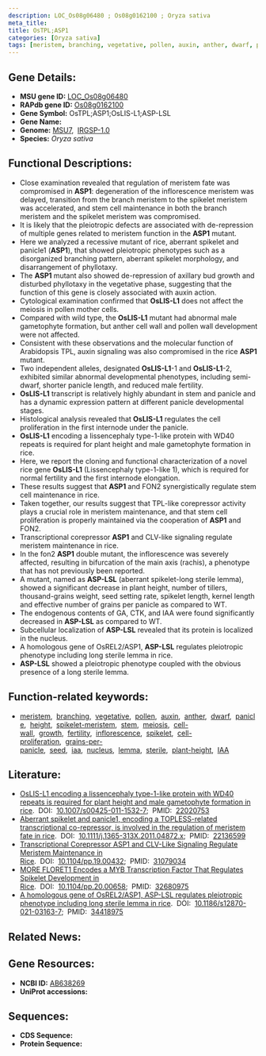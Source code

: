```yaml
---
description: LOC_Os08g06480 ; Os08g0162100 ; Oryza sativa
meta_title:
title: OsTPL;ASP1
categories: [Oryza sativa]
tags: [meristem, branching, vegetative, pollen, auxin, anther, dwarf, panicle, height, spikelet meristem, stem, meiosis, cell wall, growth, fertility, inflorescence, spikelet, cell proliferation, grains per panicle, seed, iaa, nucleus, lemma, sterile, plant height, IAA]
---
```


## Gene Details:
- **MSU gene ID:** [LOC_Os08g06480](http://rice.uga.edu/cgi-bin/ORF_infopage.cgi?orf=LOC_Os08g06480)  
- **RAPdb gene ID:** [Os08g0162100](https://rapdb.dna.affrc.go.jp/locus/?name=Os08g0162100)  
- **Gene Symbol:** OsTPL;ASP1;OsLIS-L1;ASP-LSL
- **Gene Name:**
- **Genome:**  [MSU7](http://rice.uga.edu/),&nbsp;&nbsp;[IRGSP-1.0](https://rapdb.dna.affrc.go.jp/download/irgsp1.html)
- **Species:** *Oryza sativa*

## Functional Descriptions:
   - Close examination revealed that regulation of meristem fate was compromised in **ASP1**: degeneration of the inflorescence meristem was delayed, transition from the branch meristem to the spikelet meristem was accelerated, and stem cell maintenance in both the branch meristem and the spikelet meristem was compromised.
   - It is likely that the pleiotropic defects are associated with de-repression of multiple genes related to meristem function in the **ASP1** mutant.
   - Here we analyzed a recessive mutant of rice, aberrant spikelet and panicle1 (**ASP1**), that showed pleiotropic phenotypes such as a disorganized branching pattern, aberrant spikelet morphology, and disarrangement of phyllotaxy.
   - The **ASP1** mutant also showed de-repression of axillary bud growth and disturbed phyllotaxy in the vegetative phase, suggesting that the function of this gene is closely associated with auxin action.
   - Cytological examination confirmed that **OsLIS-L1** does not affect the meiosis in pollen mother cells.
   - Compared with wild type, the **OsLIS-L1** mutant had abnormal male gametophyte formation, but anther cell wall and pollen wall development were not affected.
   - Consistent with these observations and the molecular function of Arabidopsis TPL, auxin signaling was also compromised in the rice **ASP1** mutant.
   - Two independent alleles, designated **OsLIS-L1**-1 and **OsLIS-L1**-2, exhibited similar abnormal developmental phenotypes, including semi-dwarf, shorter panicle length, and reduced male fertility.
   - **OsLIS-L1** transcript is relatively highly abundant in stem and panicle and has a dynamic expression pattern at different panicle developmental stages.
   - Histological analysis revealed that **OsLIS-L1** regulates the cell proliferation in the first internode under the panicle.
   - **OsLIS-L1** encoding a lissencephaly type-1-like protein with WD40 repeats is required for plant height and male gametophyte formation in rice.
   - Here, we report the cloning and functional characterization of a novel rice gene **OsLIS-L1** (Lissencephaly type-1-like 1), which is required for normal fertility and the first internode elongation.
   - These results suggest that **ASP1** and FON2 synergistically regulate stem cell maintenance in rice.
   - Taken together, our results suggest that TPL-like corepressor activity plays a crucial role in meristem maintenance, and that stem cell proliferation is properly maintained via the cooperation of **ASP1** and FON2.
   - Transcriptional corepressor **ASP1** and CLV-like signaling regulate meristem maintenance in rice.
   - In the fon2 **ASP1** double mutant, the inflorescence was severely affected, resulting in bifurcation of the main axis (rachis), a phenotype that has not previously been reported.
   - A mutant, named as **ASP-LSL** (aberrant spikelet-long sterile lemma), showed a significant decrease in plant height, number of tillers, thousand-grains weight, seed setting rate, spikelet length, kernel length and effective number of grains per panicle as compared to WT.
   - The endogenous contents of GA, CTK, and IAA were found significantly decreased in **ASP-LSL** as compared to WT.
   - Subcellular localization of **ASP-LSL** revealed that its protein is localized in the nucleus.
   - A homologous gene of OsREL2/ASP1, **ASP-LSL** regulates pleiotropic phenotype including long sterile lemma in rice.
   - **ASP-LSL** showed a pleiotropic phenotype coupled with the obvious presence of a long sterile lemma.

## Function-related keywords:
   - [meristem](/tags/meristem/),&nbsp;&nbsp;[branching](/tags/branching/),&nbsp;&nbsp;[vegetative](/tags/vegetative/),&nbsp;&nbsp;[pollen](/tags/pollen/),&nbsp;&nbsp;[auxin](/tags/auxin/),&nbsp;&nbsp;[anther](/tags/anther/),&nbsp;&nbsp;[dwarf](/tags/dwarf/),&nbsp;&nbsp;[panicle](/tags/panicle/),&nbsp;&nbsp;[height](/tags/height/),&nbsp;&nbsp;[spikelet-meristem](/tags/spikelet-meristem/),&nbsp;&nbsp;[stem](/tags/stem/),&nbsp;&nbsp;[meiosis](/tags/meiosis/),&nbsp;&nbsp;[cell-wall](/tags/cell-wall/),&nbsp;&nbsp;[growth](/tags/growth/),&nbsp;&nbsp;[fertility](/tags/fertility/),&nbsp;&nbsp;[inflorescence](/tags/inflorescence/),&nbsp;&nbsp;[spikelet](/tags/spikelet/),&nbsp;&nbsp;[cell-proliferation](/tags/cell-proliferation/),&nbsp;&nbsp;[grains-per-panicle](/tags/grains-per-panicle/),&nbsp;&nbsp;[seed](/tags/seed/),&nbsp;&nbsp;[iaa](/tags/iaa/),&nbsp;&nbsp;[nucleus](/tags/nucleus/),&nbsp;&nbsp;[lemma](/tags/lemma/),&nbsp;&nbsp;[sterile](/tags/sterile/),&nbsp;&nbsp;[plant-height](/tags/plant-height/),&nbsp;&nbsp;[IAA](/tags/IAA/)

## Literature:
   - [OsLIS-L1 encoding a lissencephaly type-1-like protein with WD40 repeats is required for plant height and male gametophyte formation in rice](https://www.doi.org/10.1007/s00425-011-1532-7).&nbsp;&nbsp;DOI:&nbsp;&nbsp;[10.1007/s00425-011-1532-7](https://www.doi.org/10.1007/s00425-011-1532-7);&nbsp;&nbsp;PMID:&nbsp;&nbsp;[22020753](https://pubmed.ncbi.nlm.nih.gov/22020753/)
   - [Aberrant spikelet and panicle1, encoding a TOPLESS-related transcriptional co-repressor, is involved in the regulation of meristem fate in rice](https://www.doi.org/10.1111/j.1365-313X.2011.04872.x).&nbsp;&nbsp;DOI:&nbsp;&nbsp;[10.1111/j.1365-313X.2011.04872.x](https://www.doi.org/10.1111/j.1365-313X.2011.04872.x);&nbsp;&nbsp;PMID:&nbsp;&nbsp;[22136599](https://pubmed.ncbi.nlm.nih.gov/22136599/)
   - [Transcriptional Corepressor ASP1 and CLV-Like Signaling Regulate Meristem Maintenance in Rice](https://www.doi.org/10.1104/pp.19.00432).&nbsp;&nbsp;DOI:&nbsp;&nbsp;[10.1104/pp.19.00432](https://www.doi.org/10.1104/pp.19.00432);&nbsp;&nbsp;PMID:&nbsp;&nbsp;[31079034](https://pubmed.ncbi.nlm.nih.gov/31079034/)
   - [MORE FLORET1 Encodes a MYB Transcription Factor That Regulates Spikelet Development in Rice](https://www.doi.org/10.1104/pp.20.00658).&nbsp;&nbsp;DOI:&nbsp;&nbsp;[10.1104/pp.20.00658](https://www.doi.org/10.1104/pp.20.00658);&nbsp;&nbsp;PMID:&nbsp;&nbsp;[32680975](https://pubmed.ncbi.nlm.nih.gov/32680975/)
   - [A homologous gene of OsREL2/ASP1, ASP-LSL regulates pleiotropic phenotype including long sterile lemma in rice](https://www.doi.org/10.1186/s12870-021-03163-7).&nbsp;&nbsp;DOI:&nbsp;&nbsp;[10.1186/s12870-021-03163-7](https://www.doi.org/10.1186/s12870-021-03163-7);&nbsp;&nbsp;PMID:&nbsp;&nbsp;[34418975](https://pubmed.ncbi.nlm.nih.gov/34418975/)

## Related News:

## Gene Resources:
- **NCBI ID:**  [AB638269](http://www.ncbi.nlm.nih.gov/nuccore/AB638269)
- **UniProt accessions:** [](https://www.uniprot.org/uniprotkb//entry)

## Sequences:
- **CDS Sequence:**
- **Protein Sequence:**
